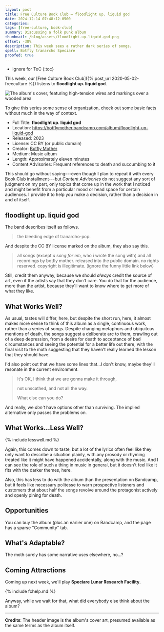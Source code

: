 ```yaml
---
layout: post
title: Free Culture Book Club — floodlight up. liquid god
date: 2024-12-14 07:48:12-0500
categories:
tags: [free-culture, book-club]
summary: Discussing a folk punk album
thumbnail: /blog/assets/floodlight-up-liquid-god.png
offset: -38%
description: This week sees a rather dark series of songs.
spell: Botfly tranarcho Speciare
proofed: true
---
```


* Ignore for ToC
{:toc}

This week, our [Free Culture Book Club]({% post_url 2020-05-02-freeculture %}) listens to **floodlight up. liquid god**.

![The album's cover, featuring high-tension wires and markings over a wooded area](/blog/assets/floodlight-up-liquid-god.png "Study the diagrams in case somebody quizzes us later")

To give this series some sense of organization, check out some basic facts without much in the way of context.

 * Full Title:  **floodlight up. liquid god**
 * Location:  <https://botflymother.bandcamp.com/album/floodlight-up-liquid-god>
 * Released:  2023
 * License:  CC BY (or public domain)
 * Creator:  [Botfly Mother](https://botflymother.bandcamp.com/)
 * Medium:  Music album
 * Length:  Approximately eleven minutes
 * Content Advisories:  Frequent references to death and succumbing to it

This should go without saying---even though I plan to repeat it with every Book Club installment---but *Content Advisories* do not suggest any sort of judgment on my part, only topics that come up in the work that I noticed and might benefit from a particular mood or head space for certain audiences.  I provide it to help you make a decision, rather than a decision in and of itself.

## floodlight up. liquid god

The band describes itself as follows.

 > the bleeding edge of tranarcho-pop.

And despite the CC BY license marked on the album, they also say this.

 >  all songs (except *a song for em*, who i wrote the song with) and all recordings by botfly mother. released into the public domain. no rights reserved. copyright is illegitimate. (ignore the funny little link below)

Still, credit them anyway, because we should *always* credit the source of art, even if the artists say that they don't care.  You do that for the audience, more than the artist, because they'll want to know where to get more of what they like.

## What Works Well?

As usual, tastes will differ, here, but despite the short run, here, it almost makes more sense to think of this album as a single, continuous work, rather than a series of songs.  Despite changing metaphors and ubiquitous mentions of death, the songs suggest a deliberate arc to them, crawling out of a deep depression, from a desire for death to acceptance of bad circumstances and seeing the potential for a better life out there, with the final visit to the moth suggesting that they haven't really learned the lesson that they should have.

I'd also point out that we have some lines that...I don't know, maybe they'll resonate in the current environment.

 > It's OK, I think that we are gonna make it through,
 >
 > not unscathed, and not all the way.
 >
 > What else can you do?

And really, we *don't* have options other than surviving.  The implied alternative only passes the problems on.

## What Works...Less Well?

{% include lesswell.md %}

Again, this comes down to taste, but a lot of the lyrics often feel like they only want to describe a situation plainly, with any prosody or rhyming treated like it might have happened accidentally, along with the music.  And I can see the role of such a thing in music in general, but it doesn't feel like it fits with the darker themes, here.

Also, this has less to do with the album than the presentation on Bandcamp, but it feels like necessary politesse to warn prospective listeners and customers that about half the songs revolve around the protagonist actively and openly pining for death.

## Opportunities

You can buy the album (plus an earlier one) on Bandcamp, and the page has a sparse "Community" tab.

## What's Adaptable?

The moth surely has some narrative uses elsewhere, no...?

## Coming Attractions

Coming up next week, we'll play **Speciare Lunar Research Facility**.

{% include fchelp.md %}

Anyway, while we wait for that, what did everybody else think about the album?

* * *

**Credits**:  The header image is the album's cover art, presumed available as the same terms as the album itself.
